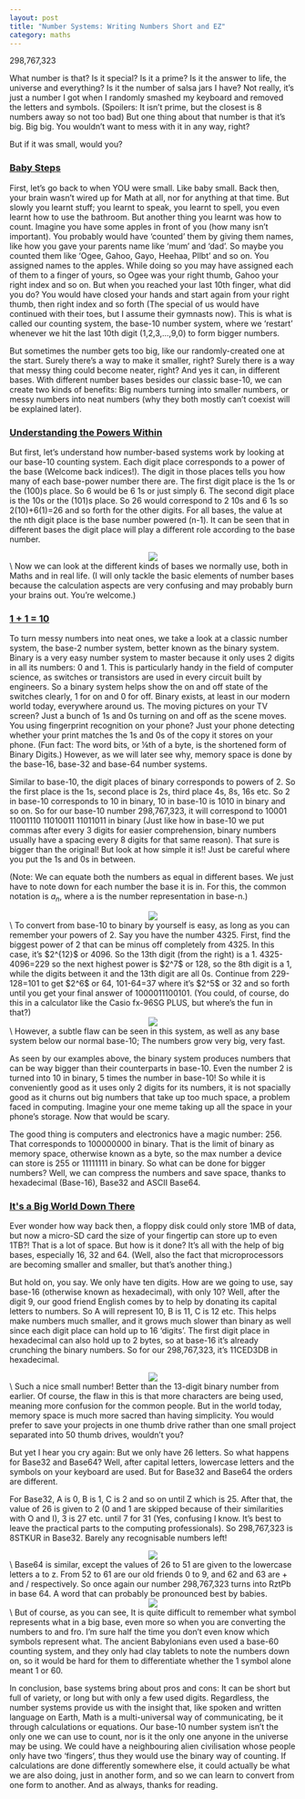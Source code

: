 ```yaml
---
layout: post
title: "Number Systems: Writing Numbers Short and EZ"
category: maths
---
```

298,767,323

What number is that? Is it special? Is it a prime? Is it the answer to life, the universe and everything? Is it the number of salsa jars I have? Not really, it’s just a number I got when I randomly smashed my keyboard and removed the letters and symbols. (Spoilers: It isn’t prime, but the closest is 8 numbers away so not too bad) But one thing about that number is that it’s big. Big big. You wouldn’t want to mess with it in any way, right? 

But if it was small, would you?

### <ins> <strong> Baby Steps </strong> </ins>
First, let’s go back to when YOU were small. Like baby small. Back then, your brain wasn’t wired up for Math at all, nor for anything at that time. But slowly you learnt stuff; you learnt to speak, you learnt to spell, you even learnt how to use the bathroom. But another thing you learnt was how to count. Imagine you have some apples in front of you (how many isn’t important). You probably would have ‘counted’ them by giving them names, like how you gave your parents name like ‘mum’ and ‘dad’. So maybe you counted them like ‘Ogee, Gahoo, Gayo, Heehaa, Pllbt’ and so on. You assigned names to the apples. While doing so you may have assigned each of them to a finger of yours, so Ogee was your right thumb, Gahoo your right index and so on. But when you reached your last 10th finger, what did you do? You would have closed your hands and start again from your right thumb, then right index and so forth (The special of us would have continued with their toes, but I assume their gymnasts now). This is what is called our counting system, the base-10 number system, where we ‘restart’ whenever we hit the last 10th digit (1,2,3,...,9,0) to form bigger numbers.

But sometimes the number gets too big, like our randomly-created one at the start. Surely there’s a way to make it smaller, right? Surely there is a way that messy thing could become neater, right? And yes it can, in different bases. With different number bases besides our classic base-10, we can create two kinds of benefits: Big numbers turning into smaller numbers, or messy numbers into neat numbers (why they both mostly can’t coexist will be explained later).



### <ins> <strong> Understanding the Powers Within </strong> </ins>
But first, let’s understand how number-based systems work by looking at our base-10 counting system. Each digit place corresponds to a power of the base (Welcome back indices!). The digit in those places tells you how many of each base-power number there are. The first digit place is the 1s or the (100)s place. So 6 would be 6 1s or just simply 6. The second digit place is the 10s or the (101)s place. So 26 would correspond to 2 10s and 6 1s so 2(10)+6(1)=26 and so forth for the other digits. For all bases, the value at the nth digit place is the base number powered (n-1). It can be seen that in different bases the digit place will play a different role according to the base number. 

<center><img src="/img/26.png"/></center>
\
Now we can look at the different kinds of bases we normally use, both in Maths and in real life. (I will only tackle the basic elements of number bases because the calculation aspects are very confusing and may probably burn your brains out. You’re welcome.)

### <ins> <strong> 1 + 1 = 10 </strong> </ins>
To turn messy numbers into neat ones, we take a look at a classic number system, the base-2 number system, better known as the binary system. Binary is a very easy number system to master because it only uses 2 digits in all its numbers: 0 and 1. This is particularly handy in the field of computer science, as switches or transistors are used in every circuit built by engineers. So a binary system helps show the on and off state of the switches clearly, 1 for on and 0 for off. Binary exists, at least in our modern world today, everywhere around us. The moving pictures on your TV screen? Just a bunch of 1s and 0s turning on and off as the scene moves. You using fingerprint recognition on your phone? Just your phone detecting whether your print matches the 1s and 0s of the copy it stores on your phone. (Fun fact: The word bits, or ⅛th of a byte, is the shortened form of Binary Digits.) However, as we will later see why, memory space is done by the base-16, base-32 and base-64 number systems.

Similar to base-10, the digit places of binary corresponds to powers of 2. So the first place is the 1s, second place is 2s, third place 4s, 8s, 16s etc. So 2 in base-10 corresponds to 10 in binary, 10 in base-10 is 1010 in binary and so on. So for our base-10 number 298,767,323, it will correspond to 10001 11001110 11010011 11011011 in binary (Just like how in base-10 we put commas after every 3 digits for easier comprehension, binary numbers usually have a spacing every 8 digits for that same reason). That sure is bigger than the original! But look at how simple it is!! Just be careful where you put the 1s and 0s in between. 

(Note: We can equate both the numbers as equal in different bases. We just have to note down for each number the base it is in. For this, the common notation is $a_n$, where a is the number representation in base-n.)

<center><img src="/img/102.png"/></center>
\
To convert from base-10 to binary by yourself is easy, as long as you can remember your powers of 2. Say you have the number 4325. First, find the biggest power of 2 that can be minus off completely from 4325. In this case, it’s $2^{12}$ or 4096. So the 13th digit (from the right) is a 1. 4325-4096=229 so the next highest power is $2^7$ or 128, so the 8th digit is a 1, while the digits between it and the 13th digit are all 0s. Continue from 229-128=101 to get $2^6$ or 64, 101-64=37 where it’s $2^5$ or 32 and so forth until you get your final answer of 1000011100101. (You could, of course, do this in a calculator like the Casio fx-96SG PLUS, but where’s the fun in that?)

<center><img src="/img/4325.png"/></center>
\
However, a subtle flaw can be seen in this system, as well as any base system below our normal base-10; The numbers grow very big, very fast. 

As seen by our examples above, the binary system produces numbers that can be way bigger than their counterparts in base-10. Even the number 2 is turned into 10 in binary, 5 times the number in base-10! So while it is conveniently good as it uses only 2 digits for its numbers, it is not spacially good as it churns out big numbers that take up too much space, a problem faced in computing. Imagine your one meme taking up all the space in your phone’s storage. Now that would be scary. 

The good thing is computers and electronics have a magic number: 256. That corresponds to 100000000 in binary. That is the limit of binary as memory space, otherwise known as a byte, so the max number a device can store is 255 or 11111111 in binary. So what can be done for bigger numbers? Well, we can compress the numbers and save space, thanks to hexadecimal (Base-16), Base32 and ASCII Base64.

### <ins> <strong> It's a Big World Down There </strong> </ins>
Ever wonder how way back then, a floppy disk could only store 1MB of data, but now a micro-SD card the size of your fingertip can store up to even 1TB?! That is a lot of space. But how is it done? It’s all with the help of big bases, especially 16, 32 and 64. (Well, also the fact that microprocessors are becoming smaller and smaller, but that’s another thing.)

But hold on, you say. We only have ten digits. How are we going to use, say base-16 (otherwise known as hexadecimal), with only 10? Well, after the digit 9, our good friend English comes by to help by donating its capital letters to numbers. So A will represent 10, B is 11, C is 12 etc. This helps make numbers much smaller, and it grows much slower than binary as well since each digit place can hold up to 16 ‘digits’. The first digit place in hexadecimal can also hold up to 2 bytes, so at base-16 it’s already crunching the binary numbers. So for our 298,767,323, it’s 11CED3DB in hexadecimal. 

<center><img src="/img/1016.png"/></center>
\
Such a nice small number! Better than the 13-digit binary number from earlier. Of course, the flaw in this is that more characters are being used, meaning more confusion for the common people. But in the world today, memory space is much more sacred than having simplicity. You would prefer to save your projects in one thumb drive rather than one small project separated into 50 thumb drives, wouldn’t you?

But yet I hear you cry again: But we only have 26 letters. So what happens for Base32 and Base64? Well, after capital letters, lowercase letters and the symbols on your keyboard are used. But for Base32 and Base64 the orders are different. 

For Base32, A is 0, B is 1, C is 2 and so on until Z which is 25. After that, the value of 26 is given to 2 (0 and 1 are skipped because of their similarities with O and I), 3 is 27 etc. until 7 for 31 (Yes, confusing I know. It’s best to leave the practical parts to the computing professionals). So 298,767,323 is 8STKUR in Base32. Barely any recognisable numbers left!

<center><img src="/img/1032.png"/></center>
\
Base64 is similar, except the values of 26 to 51 are given to the lowercase letters a to z. From 52 to 61 are our old friends 0 to 9, and 62 and 63 are + and / respectively. So once again our number 298,767,323 turns into RztPb in base 64. A word that can probably be pronounced best by babies. 

<center><img src="/img/1064.png"/></center>
\
But of course, as you can see, It is quite difficult to remember what symbol represents what in a big base, even more so when you are converting the numbers to and fro. I’m sure half the time you don’t even know which symbols represent what. The ancient Babylonians even used a base-60 counting system, and they only had clay tablets to note the numbers down on, so it would be hard for them to differentiate whether the 1 symbol alone meant 1 or 60.

In conclusion, base systems bring about pros and cons: It can be short but full of variety, or long but with only a few used digits. Regardless, the number systems provide us with the insight that, like spoken and written language on Earth, Math is a multi-universal way of communicating, be it through calculations or equations. Our base-10 number system isn’t the only one we can use to count, nor is it the only one anyone in the universe may be using. We could have a neighbouring alien civilisation whose people only have two ‘fingers’, thus they would use the binary way of counting. If calculations are done differently somewhere else, it could actually be what we are also doing, just in another form, and so we can learn to convert from one form to another. And as always, thanks for reading.
